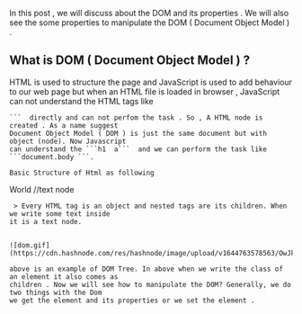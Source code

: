 In this post , we will discuss about the DOM and its properties . We will also see the some properties
 to manipulate the DOM ( Document Object Model  ) .

## What is DOM ( Document Object Model ) ?

HTML is used to structure the page and JavaScript is used to add behaviour to our web page but 
when an HTML file is loaded in browser , JavaScript can not understand the HTML tags like 
```<a> <h1> 
```  directly and can not perfom the task . So , A HTML node is created . As a name suggest 
Document Object Model ( DOM ) is just the same document but with object (node). Now Javascript 
can understand the ```h1  a```  and we can perform the task like  ```document.body ```.

Basic Structure of Html as following 
```
<!DOCTYPE HTML>
<html>
<head>
  <title> 
Hello  //text node
</title>
</head>
<body>
  World   //text node
</body>
</html>


```
 > Every HTML tag is an object and nested tags are its children. When we write some text inside
it is a text node.


![dom.gif](https://cdn.hashnode.com/res/hashnode/image/upload/v1644763578563/OwJkIH_Lg.gif)

above is an example of DOM Tree. In above when we write the class of an element it also comes as 
children . Now we will see how to manipulate the DOM? Generally, we do two things with the Dom 
we get the element and its properties or we set the element .
```
<!DOCTYPE HTML>
<html>
<head>
  <title> 
Hello  //text node
</title>
</head>
<body>
<div>
<div>
<span>  
 </span>
<script src="src/index.js">
</body>
</html>

```

- Add  a ```<script></script>``` element just above the closing ```</body>``` tag and write 
the code .
- We get the reference of a span and store it in a variable .
-   Add the text inside the span 

```
const divRef = document.querySelector('div');
divRef.innerText = " hello  "  //add text inside the span

```
Creating And Removing 

- we get the reference of span .

```
const span = document.querySelector('span'); 


```


- we create the ```<p>``` tag and add text 


```

const para = document.createElement('p') ;

para.innerText = " Hello World   " ;

```

- Now we add ```<p>``` inside the ```<span>``` tag by  ```.appendChild``` 

```
span.appendChild(para) ;

```
 - Remove the ```<p>``` tag we create above 

```
span.removeChild(para) ;

```

Now that's all for this post there a lot more .





 
